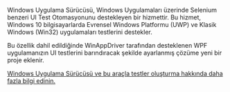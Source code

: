 ﻿Windows Uygulama Sürücüsü, Windows Uygulamaları üzerinde Selenium benzeri UI Test Otomasyonunu destekleyen bir hizmettir. Bu hizmet, Windows 10 bilgisayarlarda Evrensel Windows Platformu (UWP) ve Klasik Windows (Win32) uygulamaları testlerini destekler.

Bu özellik dahil edildiğinde WinAppDriver tarafından desteklenen WPF uygulamanızın UI testlerini barındıracak şekilde ayarlanmış çözüme yeni bir proje eklenir.

[Windows Uygulama Sürücüsü ve bu araçla testler oluşturma hakkında daha fazla bilgi edinin.](https://github.com/Microsoft/WinAppDriver)
